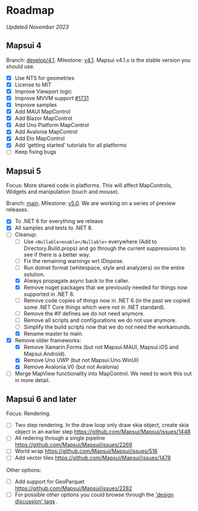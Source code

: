 # Roadmap 
*Updated November 2023*

## Mapsui 4

Branch: [develop/4.1](https://github.com/Mapsui/Mapsui/tree/develop/4.1). Milestone: [v4.1](https://github.com/Mapsui/Mapsui/milestone/9). Mapsui v4.1.x is the stable version you should use.

- [x] Use NTS for geometries
- [x] License to MIT
- [x] Improve Viewport logic
- [x] Improve MVVM support [#1731](https://github.com/Mapsui/Mapsui/issues/1731)
- [x] Improve samples
- [x] Add MAUI MapControl
- [x] Add Blazor MapControl
- [x] Add Uno Platform MapControl
- [x] Add Avalonia MapControl
- [x] Add Eto MapControl
- [x] Add 'getting started' tutorials for all platforms
- [ ] Keep fixing bugs

## Mapsui 5

Focus: More shared code in platforms. This will affect MapControls, Widgets and manipulation (touch and mouse).

Branch: [main](https://github.com/Mapsui/Mapsui/tree/main). Milestone: [v5.0](https://github.com/Mapsui/Mapsui/milestone/10). We are working on a series of preview releases.

- [x] To .NET 6 for everything we release
- [x] All samples and tests to .NET 8.
- [ ] Cleanup:
  - [ ] Use `<Nullable>enable</Nullable>` everywhere (Add to Directory.Build.props) and go through the current suppressions to see if there is a better way.
  - [ ] Fix the remaining warnings wrt IDispose.
  - [ ] Run dotnet format (whitespace, style and analyzers) on the entire solution.
  - [x] Always propagate async back to the caller.
  - [x] Remove nuget packages that we previously needed for things now supported in .NET 6.
  - [ ] Remove code copies of things now in .NET 6 (in the past we copied some .NET Core things which were not in .NET standard).
  - [ ] Remove the #if defines we do not need anymore.
  - [ ] Remove all scripts and configurations we do not use anymore.
  - [ ] Simplify the build scripts now that we do not need the workarounds.
  - [x] Rename master to main.
- [x] Remove older frameworks:
  - [x] Remove Xamarin.Forms (but not Mapsui.MAUI, Mapsui.iOS and Mapsui.Android).
  - [x] Remove Uno UWP (but not Mapsui.Uno.WinUI)
  - [x] Remove Avalonia.V0 (but not Avalonia)
- [ ] Merge MapView functionality into MapControl. We need to work this out in more detail.

## Mapsui 6 and later

Focus: Rendering.

- [ ] Two step rendering. In the draw loop only draw skia object, create skia object in an earlier step https://github.com/Mapsui/Mapsui/issues/1448
- [ ] All redering through a single pipeline https://github.com/Mapsui/Mapsui/issues/2269
- [ ] World wrap https://github.com/Mapsui/Mapsui/issues/518
- [ ] Add vector tiles https://github.com/Mapsui/Mapsui/issues/1478

Other options:
- [ ] Add support for GeoParquet https://github.com/Mapsui/Mapsui/issues/2282
- [ ] For possible other options you could  browse through the ['design discussion' tags](https://github.com/Mapsui/Mapsui/labels/design%20discussion) .
